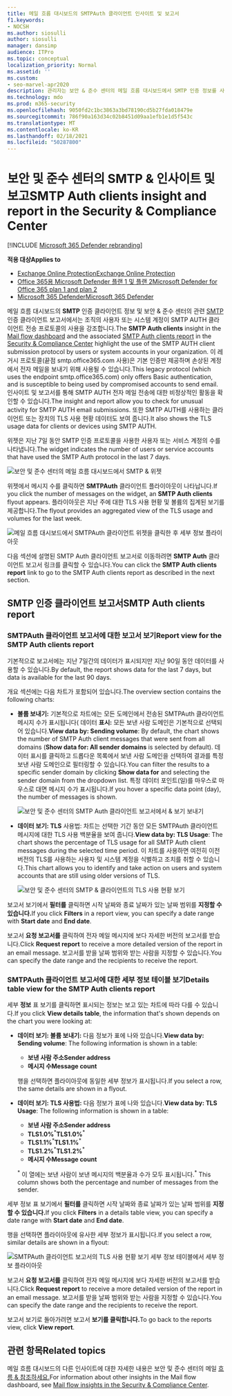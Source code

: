 ```yaml
---
title: 메일 흐름 대시보드의 SMTPAuth 클라이언트 인사이트 및 보고서
f1.keywords:
- NOCSH
ms.author: siosulli
author: siosulli
manager: dansimp
audience: ITPro
ms.topic: conceptual
localization_priority: Normal
ms.assetid: ''
ms.custom:
- seo-marvel-apr2020
description: 관리자는 보안 & 준수 센터의 메일 흐름 대시보드에서 SMTP 인증 정보를 사용하여 전자 메일 메시지를 보내는 조직 내 전자 메일 보낸 사람(SMTP AUTH)을 모니터링하는 방법을 배울 수 있습니다.
ms.technology: mdo
ms.prod: m365-security
ms.openlocfilehash: 9050fd2c1bc3863a3bd78190cd5b27fda018479e
ms.sourcegitcommit: 786f90a163d34c02b8451d09aa1efb1e1d5f543c
ms.translationtype: MT
ms.contentlocale: ko-KR
ms.lasthandoff: 02/18/2021
ms.locfileid: "50287800"
---
```

# <a name="smtp-auth-clients-insight-and-report-in-the-security--compliance-center"></a><span data-ttu-id="4b29f-103">보안 및 준수 센터의 SMTP & 인사이트 및 보고</span><span class="sxs-lookup"><span data-stu-id="4b29f-103">SMTP Auth clients insight and report in the Security & Compliance Center</span></span>

[!INCLUDE [Microsoft 365 Defender rebranding](../includes/microsoft-defender-for-office.md)]

<span data-ttu-id="4b29f-104">**적용 대상**</span><span class="sxs-lookup"><span data-stu-id="4b29f-104">**Applies to**</span></span>
- [<span data-ttu-id="4b29f-105">Exchange Online Protection</span><span class="sxs-lookup"><span data-stu-id="4b29f-105">Exchange Online Protection</span></span>](exchange-online-protection-overview.md)
- [<span data-ttu-id="4b29f-106">Office 365용 Microsoft Defender 플랜 1 및 플랜 2</span><span class="sxs-lookup"><span data-stu-id="4b29f-106">Microsoft Defender for Office 365 plan 1 and plan 2</span></span>](office-365-atp.md)
- [<span data-ttu-id="4b29f-107">Microsoft 365 Defender</span><span class="sxs-lookup"><span data-stu-id="4b29f-107">Microsoft 365 Defender</span></span>](../mtp/microsoft-threat-protection.md)

<span data-ttu-id="4b29f-108">메일 흐름 대시보드의 **SMTP** [](mail-flow-insights-v2.md) 인증 클라이언트 정보 및 보안 & 준수 센터의 [](https://protection.office.com) 관련 [SMTP](#smtp-auth-clients-report) 인증 클라이언트 보고서에서는 조직의 사용자 또는 시스템 계정이 SMTP AUTH 클라이언트 전송 프로토콜의 사용을 강조합니다.</span><span class="sxs-lookup"><span data-stu-id="4b29f-108">The **SMTP Auth clients** insight in the [Mail flow dashboard](mail-flow-insights-v2.md) and the associated [SMTP Auth clients report](#smtp-auth-clients-report) in the [Security & Compliance Center](https://protection.office.com) highlight the use of the SMTP AUTH client submission protocol by users or system accounts in your organization.</span></span> <span data-ttu-id="4b29f-109">이 레거시 프로토콜(끝점 smtp.office365.com 사용)은 기본 인증만 제공하며 손상된 계정에서 전자 메일을 보내기 위해 사용될 수 있습니다.</span><span class="sxs-lookup"><span data-stu-id="4b29f-109">This legacy protocol (which uses the endpoint smtp.office365.com) only offers Basic authentication, and is susceptible to being used by compromised accounts to send email.</span></span> <span data-ttu-id="4b29f-110">인사이트 및 보고서를 통해 SMTP AUTH 전자 메일 전송에 대한 비정상적인 활동을 확인할 수 있습니다.</span><span class="sxs-lookup"><span data-stu-id="4b29f-110">The insight and report allow you to check for unusual activity for SMTP AUTH email submissions.</span></span> <span data-ttu-id="4b29f-111">또한 SMTP AUTH를 사용하는 클라이언트 또는 장치의 TLS 사용 현황 데이터도 보여 줍니다.</span><span class="sxs-lookup"><span data-stu-id="4b29f-111">It also shows the TLS usage data for clients or devices using SMTP AUTH.</span></span>

<span data-ttu-id="4b29f-112">위젯은 지난 7일 동안 SMTP 인증 프로토콜을 사용한 사용자 또는 서비스 계정의 수를 나타냅니다.</span><span class="sxs-lookup"><span data-stu-id="4b29f-112">The widget indicates the number of users or service accounts that have used the SMTP Auth protocol in the last 7 days.</span></span>

![보안 및 준수 센터의 메일 흐름 대시보드에서 SMTP & 위젯](../../media/mfi-smtp-auth-clients-report-widget.png)

<span data-ttu-id="4b29f-114">위젯에서 메시지 수를 클릭하면 **SMTPAuth** 클라이언트 플라이아웃이 나타납니다.</span><span class="sxs-lookup"><span data-stu-id="4b29f-114">If you click the number of messages on the widget, an **SMTP Auth clients** flyout appears.</span></span> <span data-ttu-id="4b29f-115">플라이아웃은 지난 주에 대한 TLS 사용 현황 및 볼륨의 집계된 보기를 제공합니다.</span><span class="sxs-lookup"><span data-stu-id="4b29f-115">The flyout provides an aggregated view of the TLS usage and volumes for the last week.</span></span>

![메일 흐름 대시보드에서 SMTPAuth 클라이언트 위젯을 클릭한 후 세부 정보 플라이아웃](../../media/mfi-smtp-auth-clients-report-details.png)

<span data-ttu-id="4b29f-117">다음 섹션에 설명된 SMTP Auth 클라이언트 보고서로 이동하려면 **SMTP Auth** 클라이언트 보고서 링크를 클릭할 수 있습니다.</span><span class="sxs-lookup"><span data-stu-id="4b29f-117">You can click the **SMTP Auth clients report** link to go to the SMTP Auth clients report as described in the next section.</span></span>

## <a name="smtp-auth-clients-report"></a><span data-ttu-id="4b29f-118">SMTP 인증 클라이언트 보고서</span><span class="sxs-lookup"><span data-stu-id="4b29f-118">SMTP Auth clients report</span></span>

### <a name="report-view-for-the-smtp-auth-clients-report"></a><span data-ttu-id="4b29f-119">SMTPAuth 클라이언트 보고서에 대한 보고서 보기</span><span class="sxs-lookup"><span data-stu-id="4b29f-119">Report view for the SMTP Auth clients report</span></span>

<span data-ttu-id="4b29f-120">기본적으로 보고서에는 지난 7일간의 데이터가 표시되지만 지난 90일 동안 데이터를 사용할 수 있습니다.</span><span class="sxs-lookup"><span data-stu-id="4b29f-120">By default, the report shows data for the last 7 days, but data is available for the last 90 days.</span></span>

<span data-ttu-id="4b29f-121">개요 섹션에는 다음 차트가 포함되어 있습니다.</span><span class="sxs-lookup"><span data-stu-id="4b29f-121">The overview section contains the following charts:</span></span>

- <span data-ttu-id="4b29f-122">**볼륨 보내기:** 기본적으로 차트에는 모든 도메인에서 전송된 SMTPAuth 클라이언트 메시지 수가 표시됩니다( 데이터 **표시:** 모든 보낸 사람 도메인은 기본적으로 선택되어 있습니다.</span><span class="sxs-lookup"><span data-stu-id="4b29f-122">**View data by: Sending volume**: By default, the chart shows the number of SMTP Auth client messages that were sent from all domains (**Show data for: All sender domains** is selected by default).</span></span> <span data-ttu-id="4b29f-123">데이터 표시를 클릭하고 드롭다운 목록에서  보낸 사람 도메인을 선택하여 결과를 특정 보낸 사람 도메인으로 필터링할 수 있습니다.</span><span class="sxs-lookup"><span data-stu-id="4b29f-123">You can filter the results to a specific sender domain by clicking **Show data for** and selecting the sender domain from the dropdown list.</span></span> <span data-ttu-id="4b29f-124">특정 데이터 포인트(일)를 마우스로 마우스로 대면 메시지 수가 표시됩니다.</span><span class="sxs-lookup"><span data-stu-id="4b29f-124">If you hover a specific data point (day), the number of messages is shown.</span></span>

  ![보안 및 준수 센터의 SMTP Auth 클라이언트 보고서에서 & 보기 보내기](../../media/mfi-smtp-auth-clients-report-sending-volume-view.png)

- <span data-ttu-id="4b29f-126">**데이터 보기: TLS** 사용법: 차트는 선택한 기간 동안 모든 SMTPAuth 클라이언트 메시지에 대한 TLS 사용 백분율을 보여 줍니다.</span><span class="sxs-lookup"><span data-stu-id="4b29f-126">**View data by: TLS Usage**: The chart shows the percentage of TLS usage for all SMTP Auth client messages during the selected time period.</span></span> <span data-ttu-id="4b29f-127">이 차트를 사용하면 여전히 이전 버전의 TLS를 사용하는 사용자 및 시스템 계정을 식별하고 조치를 취할 수 있습니다.</span><span class="sxs-lookup"><span data-stu-id="4b29f-127">This chart allows you to identify and take action on users and system accounts that are still using older versions of TLS.</span></span>

  ![보안 및 준수 센터의 SMTP & 클라이언트의 TLS 사용 현황 보기](../../media/mfi-smtp-auth-clients-report-tls-usage-view.png)

<span data-ttu-id="4b29f-129">보고서 보기에서 **필터를** 클릭하면 시작 날짜와 종료  날짜가 있는 날짜 범위를 **지정할 수 있습니다.**</span><span class="sxs-lookup"><span data-stu-id="4b29f-129">If you click **Filters** in a report view, you can specify a date range with **Start date** and **End date**.</span></span>

<span data-ttu-id="4b29f-130">보고서 **요청 보고서를** 클릭하여 전자 메일 메시지에 보다 자세한 버전의 보고서를 받습니다.</span><span class="sxs-lookup"><span data-stu-id="4b29f-130">Click **Request report** to receive a more detailed version of the report in an email message.</span></span> <span data-ttu-id="4b29f-131">보고서를 받을 날짜 범위와 받는 사람을 지정할 수 있습니다.</span><span class="sxs-lookup"><span data-stu-id="4b29f-131">You can specify the date range and the recipients to receive the report.</span></span>

### <a name="details-table-view-for-the-smtp-auth-clients-report"></a><span data-ttu-id="4b29f-132">SMTPAuth 클라이언트 보고서에 대한 세부 정보 테이블 보기</span><span class="sxs-lookup"><span data-stu-id="4b29f-132">Details table view for the SMTP Auth clients report</span></span>

<span data-ttu-id="4b29f-133">세부 **정보** 표 보기를 클릭하면 표시되는 정보는 보고 있는 차트에 따라 다를 수 있습니다.</span><span class="sxs-lookup"><span data-stu-id="4b29f-133">If you click **View details table**, the information that's shown depends on the chart you were looking at:</span></span>

- <span data-ttu-id="4b29f-134">**데이터 보기: 볼륨 보내기:** 다음 정보가 표에 나와 있습니다.</span><span class="sxs-lookup"><span data-stu-id="4b29f-134">**View data by: Sending volume**: The following information is shown in a table:</span></span>

  - <span data-ttu-id="4b29f-135">**보낸 사람 주소**</span><span class="sxs-lookup"><span data-stu-id="4b29f-135">**Sender address**</span></span>
  - <span data-ttu-id="4b29f-136">**메시지 수**</span><span class="sxs-lookup"><span data-stu-id="4b29f-136">**Message count**</span></span>

  <span data-ttu-id="4b29f-137">행을 선택하면 플라이아웃에 동일한 세부 정보가 표시됩니다.</span><span class="sxs-lookup"><span data-stu-id="4b29f-137">If you select a row, the same details are shown in a flyout.</span></span>

- <span data-ttu-id="4b29f-138">**데이터 보기: TLS 사용법:** 다음 정보가 표에 나와 있습니다.</span><span class="sxs-lookup"><span data-stu-id="4b29f-138">**View data by: TLS Usage**: The following information is shown in a table:</span></span>

  - <span data-ttu-id="4b29f-139">**보낸 사람 주소**</span><span class="sxs-lookup"><span data-stu-id="4b29f-139">**Sender address**</span></span>
  - <span data-ttu-id="4b29f-140">**TLS1.0%**<sup>\*</sup></span><span class="sxs-lookup"><span data-stu-id="4b29f-140">**TLS1.0%**<sup>\*</sup></span></span>
  - <span data-ttu-id="4b29f-141">**TLS1.1%**<sup>\*</sup></span><span class="sxs-lookup"><span data-stu-id="4b29f-141">**TLS1.1%**<sup>\*</sup></span></span>
  - <span data-ttu-id="4b29f-142">**TLS1.2%**<sup>\*</sup></span><span class="sxs-lookup"><span data-stu-id="4b29f-142">**TLS1.2%**<sup>\*</sup></span></span>
  - <span data-ttu-id="4b29f-143">**메시지 수**</span><span class="sxs-lookup"><span data-stu-id="4b29f-143">**Message count**</span></span>

  <span data-ttu-id="4b29f-144"><sup>\*</sup> 이 열에는 보낸 사람이 보낸 메시지의 백분율과 수가 모두 표시됩니다.</span><span class="sxs-lookup"><span data-stu-id="4b29f-144"><sup>\*</sup> This column shows both the percentage and number of messages from the sender.</span></span>

<span data-ttu-id="4b29f-145">세부 정보 표 보기에서 **필터를** 클릭하면 시작 날짜와  종료 날짜가 있는 날짜 범위를 **지정할 수 있습니다.**</span><span class="sxs-lookup"><span data-stu-id="4b29f-145">If you click **Filters** in a details table view, you can specify a date range with **Start date** and **End date**.</span></span>

<span data-ttu-id="4b29f-146">행을 선택하면 플라이아웃에 유사한 세부 정보가 표시됩니다.</span><span class="sxs-lookup"><span data-stu-id="4b29f-146">If you select a row, similar details are shown in a flyout:</span></span>

![SMTPAuth 클라이언트 보고서의 TLS 사용 현황 보기 세부 정보 테이블에서 세부 정보 플라이아웃](../../media/mfi-smtp-auth-clients-report-tls-usage-view-view-details-table-details.png)

<span data-ttu-id="4b29f-148">보고서 **요청 보고서를** 클릭하여 전자 메일 메시지에 보다 자세한 버전의 보고서를 받습니다.</span><span class="sxs-lookup"><span data-stu-id="4b29f-148">Click **Request report** to receive a more detailed version of the report in an email message.</span></span> <span data-ttu-id="4b29f-149">보고서를 받을 날짜 범위와 받는 사람을 지정할 수 있습니다.</span><span class="sxs-lookup"><span data-stu-id="4b29f-149">You can specify the date range and the recipients to receive the report.</span></span>

<span data-ttu-id="4b29f-150">보고서 보기로 돌아가려면 보고서 **보기를 클릭합니다.**</span><span class="sxs-lookup"><span data-stu-id="4b29f-150">To go back to the reports view, click **View report**.</span></span>

## <a name="related-topics"></a><span data-ttu-id="4b29f-151">관련 항목</span><span class="sxs-lookup"><span data-stu-id="4b29f-151">Related topics</span></span>

<span data-ttu-id="4b29f-152">메일 흐름 대시보드의 다른 인사이트에 대한 자세한 내용은 보안 및 준수 센터의 메일 [흐름 & 참조하세요.](mail-flow-insights-v2.md)</span><span class="sxs-lookup"><span data-stu-id="4b29f-152">For information about other insights in the Mail flow dashboard, see [Mail flow insights in the Security & Compliance Center](mail-flow-insights-v2.md).</span></span>

